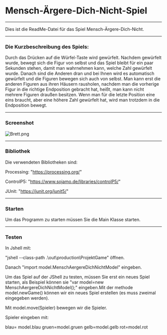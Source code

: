<h1>Mensch-Ärgere-Dich-Nicht-Spiel</h1>

<hr>

Dies ist die ReadMe-Datei für das Spiel Mensch-Ärgere-Dich-Nicht.

<hr>
<h3> Die Kurzbeschreibung des Spiels:</h3>

Durch das Drücken auf die Würfel-Taste wird gewürfelt. Nachdem gewürfelt wurde, bewegt sich die Figur von selbst und
das Spiel bleibt für ein paar Sekunden stehen, damit man wahrnehmen kann, welche Zahl gewürfelt wurde. Danach sind die 
Anderen dran und bei Ihnen wird es automatisch gewürfelt und die Figuren bewegen sich auch von selbst. Man kann erst die
anderen Figuren aus ihren Häusern rausholen, nachdem man die vorherige Figur in die richtige Endposition gebracht hat, 
heißt, man kann nicht mehrere Figuren draußen besitzen. Wenn man für die letzte Position eine eins braucht, aber eine 
höhere Zahl gewürfelt hat, wird man trotzdem in die Endposition bewegt.

<hr />
<h3>Screenshot</h3>

![Brett.png](C:\Users\smogl\IdeaProjects\ProjektGame\src\Brett.png)

<hr />

<h3> Bibliothek </h3>
Die verwendeten Bibliotheken sind:

Processing:
"https://processing.org/"

ControlP5:
"https://www.sojamo.de/libraries/controlP5/"

JUnit:
"https://junit.org/junit5/"




<hr />
<h3>Starten </h3>
Um das Programm zu starten müssen Sie die Main Klasse starten.


<hr />
<h3>Testen</h3>
In Jshell mit:

"jshell --class-path .\out\production\ProjektGame\" öffnen.

Danach "import model.MenschAergereDichNichtModel" eingeben.


Um das Spiel auf der JShell zu testen, müssen Sie erst ein neues Spiel starten, als Beispiel können sie "var model=new MenschAergereDichNichtModel();" eingeben.Mit der methode model.newGame() können wir ein neues Spiel erstellen (es muss zweimal eingegeben werden).

Mit model.move(Spieler) bewegen wir die Spieler.

Spieler eingeben mit:

blau= model.blau
gruen=model.gruen
gelb=model.gelb
rot=model.rot